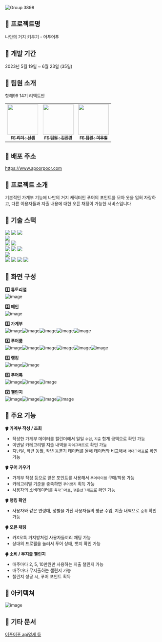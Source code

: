 ![Group 3898](https://github.com/Apoorpoor/Apoorpoor_Frontend/assets/127721029/8d371cc4-1283-4fe4-b3cf-4e72dd908561)

## 🌊 프로젝트명
나만의 거지 키우기 - 어푸어푸

## 🌊 개발 기간
2023년 5월 19일 ~ 6월 23일 (35일)

## 🌊 팀원 소개
항해99 14기 리액트반
<table>
  <tbody>
    <tr>
      <td align="center"><a href="https://github.com/SAEMMM"><img src="https://avatars.githubusercontent.com/u/127721029?v=4" width="100px;" alt=""/><br /><sub><b>FE 리더 : 신샘</b></sub></a><br /></td>
      <td align="center"><a href="https://github.com/wlsud801"><img src="https://avatars.githubusercontent.com/u/128350568?v=4" width="100px;" alt=""/><br /><sub><b>FE 팀원 : 김진영</b></sub></a><br /></td>
      <td align="center"><a href="https://github.com/WCL08"><img src="https://avatars.githubusercontent.com/u/122882419?v=4" width="100px;" alt=""/><br /><sub><b>FE 팀원 : 이우철</b></sub></a><br /></td>
    </tr>
  </tbody>
</table>

## 🌊 배포 주소
https://www.apoorpoor.com

## 🌊 프로젝트 소개
기본적인 가계부 기능에 나만의 거지 캐릭터인 푸어의 포인트를 모아 옷을 입혀 자랑하고, 다른 이용자들과 지출 내용에 대한 오픈 채팅이 가능한 서비스입니다

## 🌊 기술 스택
<img src="https://img.shields.io/badge/github-181717?style=for-the-badge&logo=github&logoColor=white"> <img src="https://img.shields.io/badge/git-F05032?style=for-the-badge&logo=git&logoColor=white"> <img src="https://img.shields.io/badge/vscode-007ACC?style=for-the-badge&logo=visualstudiocode&logoColor=white"><br />
<img src="https://img.shields.io/badge/yarn-2C8EBB?style=for-the-badge&logo=yarn&logoColor=white"><br />
<img src="https://img.shields.io/badge/react-61DAFB?style=for-the-badge&logo=react&logoColor=black"> <img src="https://img.shields.io/badge/typescript-3178C6?style=for-the-badge&logo=typescript&logoColor=white"> <br />
<img src="https://img.shields.io/badge/axios-5A29E4?style=for-the-badge&logo=axios&logoColor=white"> <img src="https://img.shields.io/badge/reactquery-FF4154?style=for-the-badge&logo=reactquery&logoColor=white"> <img src="https://img.shields.io/badge/scss-CC6699?style=for-the-badge&logo=sass&logoColor=white"> <br />
<img src="https://img.shields.io/badge/vercel-000000?style=for-the-badge&logo=vercel&logoColor=white"> <br />
<img src="https://img.shields.io/badge/figma-F24E1E?style=for-the-badge&logo=figma&logoColor=white"> <img src="https://img.shields.io/badge/notion-000000?style=for-the-badge&logo=notion&logoColor=white"> <img src="https://img.shields.io/badge/slack-4A154B?style=for-the-badge&logo=slack&logoColor=white"> <img src="https://img.shields.io/badge/googlesheets-34A853?style=for-the-badge&logo=googlesheets&logoColor=white">

## 🌊 화면 구성
**1️⃣ 튜토리얼** <br />
![image](https://github.com/Apoorpoor/Apoorpoor_Frontend/assets/127721029/ffa5a8f1-99fe-4fbc-933a-980ca7b59f99) <br />

**2️⃣ 메인** <br />
![image](https://github.com/Apoorpoor/Apoorpoor_Frontend/assets/127721029/cecbdfb0-7c20-4a14-be13-99d61dc6ce05)

**3️⃣ 가계부** <br />
![image](https://github.com/Apoorpoor/Apoorpoor_Frontend/assets/127721029/20936bd9-44d3-4fc3-b484-8789c270df01)![image](https://github.com/Apoorpoor/Apoorpoor_Frontend/assets/127721029/0f9d5c83-3344-4fd7-94d3-490d18664723)![image](https://github.com/Apoorpoor/Apoorpoor_Frontend/assets/127721029/cf758ef5-a09d-49f6-be3a-7dcee938d85a)![image](https://github.com/Apoorpoor/Apoorpoor_Frontend/assets/127721029/01d11a7a-38c1-48e4-bdbc-d1ee437d46f2)![image](https://github.com/Apoorpoor/Apoorpoor_Frontend/assets/127721029/2c8ddfbc-ae45-466e-94c3-c608ebaac25e)

**4️⃣ 푸어룸** <br />
![image](https://github.com/Apoorpoor/Apoorpoor_Frontend/assets/127721029/d806f8f1-62db-4552-8c3a-a9b94ec15585)![image](https://github.com/Apoorpoor/Apoorpoor_Frontend/assets/127721029/a0a7abee-aca0-4f29-a3d6-6a8df3eef26a)![image](https://github.com/Apoorpoor/Apoorpoor_Frontend/assets/127721029/926048e9-4132-4c09-833c-ab3d179a755d)![image](https://github.com/Apoorpoor/Apoorpoor_Frontend/assets/127721029/e81332a7-2907-4ff5-a881-979aef347155)![image](https://github.com/Apoorpoor/Apoorpoor_Frontend/assets/127721029/14be0cb0-f192-4e7b-8d7c-ca25d4d29f95)![image](https://github.com/Apoorpoor/Apoorpoor_Frontend/assets/127721029/61004647-e16c-4aa9-9548-358b58d1262d)

**5️⃣ 랭킹** <br />
![image](https://github.com/Apoorpoor/Apoorpoor_Frontend/assets/127721029/04bbc97a-3626-4e6d-9233-876fb66b83eb)![image](https://github.com/Apoorpoor/Apoorpoor_Frontend/assets/127721029/0b10135f-ccb3-4865-a124-9c2ff1327357)

**6️⃣ 푸어톡** <br />
![image](https://github.com/Apoorpoor/Apoorpoor_Frontend/assets/127721029/fadc3fd6-c45a-4214-a7b3-eaab5cb5a3d5)![image](https://github.com/Apoorpoor/Apoorpoor_Frontend/assets/127721029/f53b92ad-ad5a-4d6c-a31b-469a59404ca1)![image](https://github.com/Apoorpoor/Apoorpoor_Frontend/assets/127721029/08f0ad95-869f-46d3-8d1b-25dc042bb05b)

**7️⃣ 챌린지** <br />
![image](https://github.com/Apoorpoor/Apoorpoor_Frontend/assets/127721029/80a1e1a1-721f-4528-be21-90f40905a444)![image](https://github.com/Apoorpoor/Apoorpoor_Frontend/assets/127721029/c5c1e16e-e184-4aad-8f3d-380a5d326928)![image](https://github.com/Apoorpoor/Apoorpoor_Frontend/assets/127721029/ba90e410-101c-498e-934d-043db7f5c696)![image](https://github.com/Apoorpoor/Apoorpoor_Frontend/assets/127721029/42c00111-5bb6-4f85-8286-a34cafbf90b1)

## 🌊 주요 기능
**🍀 가계부 작성 / 조회**
- 작성한 가계부 데이터를 캘린더에서 일일 `수입`, `지출` 합계 금액으로 확인 가능
- 이번달 카테고리별 지출 내역을 `파이그래프`로 확인 가능
- 지난달, 작년 동월, 작년 동분기 데이터를 올해 데이터와 비교해서 `막대그래프`로 확인 가능

**🍀 푸어 키우기**
- 가계부 작성 등으로 얻은 포인트를 사용해서 `푸어아이템` 구매/착용 가능
- 카테고리별 기준을 충족하면 `푸어뱃지` 획득 가능
- 사용자의 소비데이터를 `육각그래프`, `꺾은선그래프`로 확인 가능

**🍀 랭킹 확인**
- 사용자와 같은 연령대, 성별을 가진 사용자들의 평균 수입, 지출 내역으로 `순위` 확인 가능

**🍀 오픈 채팅**
- 카X오톡 거지방처럼 사용자들끼리 채팅 가능
- 상대의 프로필을 눌러서 푸어 상태, 뱃지 확인 가능

**🍀 소비 / 무지출 챌린지**
- 매주마다 2, 5, 10만원만 사용하는 지출 챌린지 가능
- 매주마다 무지출하는 챌린지 가능
- 챌린지 성공 시, 푸어 포인트 획득

## 🌊 아키텍쳐
![image](https://github.com/Apoorpoor/Apoorpoor_Frontend/assets/127721029/9784bc38-5fe6-43b0-b900-555a9f7c012c)

## 🌊 기타 문서
[어푸어푸 api명세 등](https://docs.google.com/spreadsheets/d/1KdPC1GW8KxtWxX5jGaHe6r8tpokIT2xPr7AI5BdSE3M/edit#gid=0)
